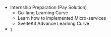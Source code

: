 - Internship Preparation (Pay Solution)
	- Go-lang Learning Curve
	- Learn how to implemented Micro-services
	- SvelteKit Advance Learning Curve
- ๅ